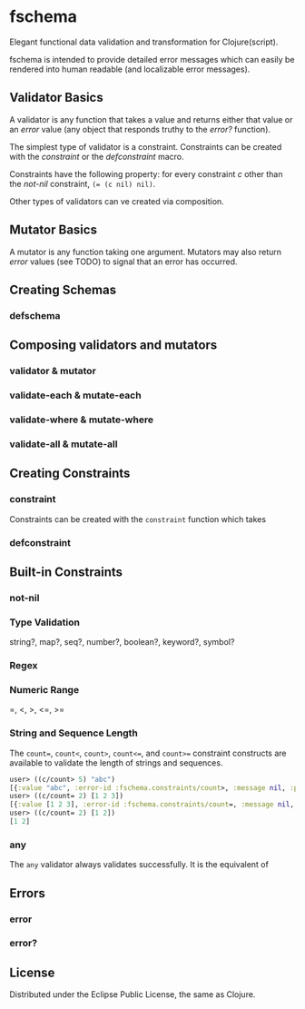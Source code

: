 # fschema

Elegant functional data validation and transformation for Clojure(script).

fschema is intended to provide detailed error messages which can
easily be rendered into human readable (and localizable error messages).

## Validator Basics

A validator is any function that takes a value and returns either that
value or an *error* value (any object that responds truthy to the
*error?* function).

The simplest type of validator is a constraint. Constraints can be
created with the *constraint* or the *defconstraint* macro.

Constraints have the following property: for every constraint *c*
other than the *not-nil* constraint, `(= (c nil) nil)`. 

Other types of validators can ve created via composition.

## Mutator Basics

A mutator is any function taking one argument. Mutators may also
return *error* values (see TODO) to signal that an error has occurred.

## Creating Schemas

### defschema

## Composing validators and mutators

### validator & mutator

### validate-each & mutate-each

### validate-where & mutate-where

### validate-all & mutate-all

## Creating Constraints

### constraint

Constraints can be created with the `constraint` function which takes 

### defconstraint

## Built-in Constraints

### not-nil

### Type Validation
string?, map?, seq?, number?, boolean?, keyword?, symbol?

### Regex

### Numeric Range
=, <, >, <=, >=

### String and Sequence Length

The `count=`, `count<`, `count>`, `count<=`, and `count>=` constraint
constructs are available to validate the length of strings and
sequences.

```clojure
user> ((c/count> 5) "abc")
[{:value "abc", :error-id :fschema.constraints/count>, :message nil, :params [5]}]
user> ((c/count= 2) [1 2 3])
[{:value [1 2 3], :error-id :fschema.constraints/count=, :message nil, :params [2]}]
user> ((c/count= 2) [1 2])
[1 2]
```


### any

The `any` validator always validates successfully. It is the
equivalent of 

## Errors

### error

### error?

## License

Distributed under the Eclipse Public License, the same as Clojure.

